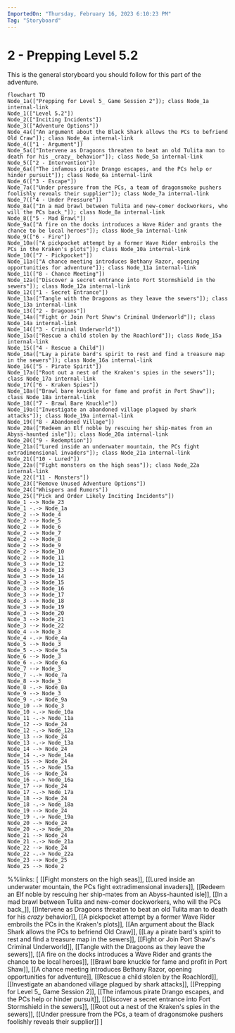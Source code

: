 ```yaml
---
ImportedOn: "Thursday, February 16, 2023 6:10:23 PM"
Tag: "Storyboard"
---
```

# 2 - Prepping Level 5.2
This is the general storyboard you should follow for this part of the adventure.
```mermaid
flowchart TD
Node_1a(["Prepping for Level 5_ Game Session 2"]); class Node_1a internal-link
Node_1(["Level 5.2"])
Node_2(["Inciting Incidents"])
Node_3(["Adventure Options"])
Node_4a(["An argument about the Black Shark allows the PCs to befriend Old Craw"]); class Node_4a internal-link
Node_4(["1 - Argument"])
Node_5a(["Intervene as Dragoons threaten to beat an old Tulita man to death for his _crazy_ behavior"]); class Node_5a internal-link
Node_5(["2 - Intervention"])
Node_6a(["The infamous pirate Drango escapes, and the PCs help or hinder pursuit"]); class Node_6a internal-link
Node_6(["3 - Escape"])
Node_7a(["Under pressure from the PCs, a team of dragonsmoke pushers foolishly reveals their supplier"]); class Node_7a internal-link
Node_7(["4 - Under Pressure"])
Node_8a(["In a mad brawl between Tulita and new-comer dockworkers, who will the PCs back_"]); class Node_8a internal-link
Node_8(["5 - Mad Brawl"])
Node_9a(["A fire on the docks introduces a Wave Rider and grants the chance to be local heroes"]); class Node_9a internal-link
Node_9(["6 - Fire"])
Node_10a(["A pickpocket attempt by a former Wave Rider embroils the PCs in the Kraken's plots"]); class Node_10a internal-link
Node_10(["7 - Pickpocket"])
Node_11a(["A chance meeting introduces Bethany Razor, opening opportunities for adventure"]); class Node_11a internal-link
Node_11(["8 - Chance Meeting"])
Node_12a(["Discover a secret entrance into Fort Stormshield in the sewers"]); class Node_12a internal-link
Node_12(["1 - Secret Entrance"])
Node_13a(["Tangle with the Dragoons as they leave the sewers"]); class Node_13a internal-link
Node_13(["2 - Dragoons"])
Node_14a(["Fight or Join Port Shaw's Criminal Underworld"]); class Node_14a internal-link
Node_14(["3 - Criminal Underworld"])
Node_15a(["Rescue a child stolen by the Roachlord"]); class Node_15a internal-link
Node_15(["4 - Rescue a Child"])
Node_16a(["Lay a pirate bard's spirit to rest and find a treasure map in the sewers"]); class Node_16a internal-link
Node_16(["5 - Pirate Spirit"])
Node_17a(["Root out a nest of the Kraken's spies in the sewers"]); class Node_17a internal-link
Node_17(["6 - Kraken Spies"])
Node_18a(["Brawl bare knuckle for fame and profit in Port Shaw"]); class Node_18a internal-link
Node_18(["7 - Brawl Bare Knuckle"])
Node_19a(["Investigate an abandoned village plagued by shark attacks"]); class Node_19a internal-link
Node_19(["8 - Abandoned Village"])
Node_20a(["Redeem an Elf noble by rescuing her ship-mates from an Abyss-haunted isle"]); class Node_20a internal-link
Node_20(["9 - Redemption"])
Node_21a(["Lured inside an underwater mountain, the PCs fight extradimensional invaders"]); class Node_21a internal-link
Node_21(["10 - Lured"])
Node_22a(["Fight monsters on the high seas"]); class Node_22a internal-link
Node_22(["11 - Monsters"])
Node_23(["Remove Unused Adventure Options"])
Node_24(["Whispers and Rumors"])
Node_25(["Pick and Order Likely Inciting Incidents"])
Node_1 --> Node_23
Node_1 -.-> Node_1a
Node_2 --> Node_4
Node_2 --> Node_5
Node_2 --> Node_6
Node_2 --> Node_7
Node_2 --> Node_8
Node_2 --> Node_9
Node_2 --> Node_10
Node_2 --> Node_11
Node_3 --> Node_12
Node_3 --> Node_13
Node_3 --> Node_14
Node_3 --> Node_15
Node_3 --> Node_16
Node_3 --> Node_17
Node_3 --> Node_18
Node_3 --> Node_19
Node_3 --> Node_20
Node_3 --> Node_21
Node_3 --> Node_22
Node_4 --> Node_3
Node_4 -.-> Node_4a
Node_5 --> Node_3
Node_5 -.-> Node_5a
Node_6 --> Node_3
Node_6 -.-> Node_6a
Node_7 --> Node_3
Node_7 -.-> Node_7a
Node_8 --> Node_3
Node_8 -.-> Node_8a
Node_9 --> Node_3
Node_9 -.-> Node_9a
Node_10 --> Node_3
Node_10 -.-> Node_10a
Node_11 -.-> Node_11a
Node_12 --> Node_24
Node_12 -.-> Node_12a
Node_13 --> Node_24
Node_13 -.-> Node_13a
Node_14 --> Node_24
Node_14 -.-> Node_14a
Node_15 --> Node_24
Node_15 -.-> Node_15a
Node_16 --> Node_24
Node_16 -.-> Node_16a
Node_17 --> Node_24
Node_17 -.-> Node_17a
Node_18 --> Node_24
Node_18 -.-> Node_18a
Node_19 --> Node_24
Node_19 -.-> Node_19a
Node_20 --> Node_24
Node_20 -.-> Node_20a
Node_21 --> Node_24
Node_21 -.-> Node_21a
Node_22 --> Node_24
Node_22 -.-> Node_22a
Node_23 --> Node_25
Node_25 --> Node_2
```
%%links: [ [[Fight monsters on the high seas]], [[Lured inside an underwater mountain, the PCs fight extradimensional invaders]], [[Redeem an Elf noble by rescuing her ship-mates from an Abyss-haunted isle]], [[In a mad brawl between Tulita and new-comer dockworkers, who will the PCs back_]], [[Intervene as Dragoons threaten to beat an old Tulita man to death for his _crazy_ behavior]], [[A pickpocket attempt by a former Wave Rider embroils the PCs in the Kraken's plots]], [[An argument about the Black Shark allows the PCs to befriend Old Craw]], [[Lay a pirate bard's spirit to rest and find a treasure map in the sewers]], [[Fight or Join Port Shaw's Criminal Underworld]], [[Tangle with the Dragoons as they leave the sewers]], [[A fire on the docks introduces a Wave Rider and grants the chance to be local heroes]], [[Brawl bare knuckle for fame and profit in Port Shaw]], [[A chance meeting introduces Bethany Razor, opening opportunities for adventure]], [[Rescue a child stolen by the Roachlord]], [[Investigate an abandoned village plagued by shark attacks]], [[Prepping for Level 5_ Game Session 2]], [[The infamous pirate Drango escapes, and the PCs help or hinder pursuit]], [[Discover a secret entrance into Fort Stormshield in the sewers]], [[Root out a nest of the Kraken's spies in the sewers]], [[Under pressure from the PCs, a team of dragonsmoke pushers foolishly reveals their supplier]] ]
